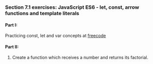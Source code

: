 ### Section 7.1 exercises: JavaScript ES6 - let, const, arrow functions and template literals

#### Part I: 

Practicing const, let and var concepts at [freecode](https://www.freecodecamp.org/learn/javascript-algorithms-and-data-structures/es6/compare-scopes-of-the-var-and-let-keywords)

#### Part II:

1. Create a function which receives a number and returns its factorial.